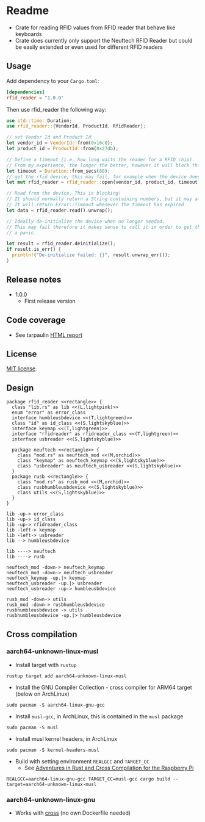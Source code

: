 # Readme

* Crate for reading RFID values from RFID reader that behave like keyboards
* Crate does currently only support the Neuftech RFID Reader but could be easily extended or even used for different RFID readers

## Usage

Add dependency to your `Cargo.toml`:

```toml
[dependencies]
rfid_reader = "1.0.0"
```

Then use rfid_reader the following way:

```rust
use std::time::Duration;
use rfid_reader::{VendorId, ProductId, RfidReader};

// set Vendor Id and Product Id
let vendor_id = VendorId::from(0x16c0);
let product_id = ProductId::from(0x27db);

// Define a timeout (i.e. how long waits the reader for a RFID chip).
// From my experience, the longer the better, however it will block this amount of time.
let timeout = Duration::from_secs(60);
// get the rfid device, this may fail, for example when the device does not exist
let mut rfid_reader = rfid_reader::open(vendor_id, product_id, timeout).unwrap();

// Read from the device. This is blocking!
// It should normally return a String containing numbers, but it may also fail.
// It will return Error::Timeout whenever the timeout has expired
let data = rfid_reader.read().unwrap();

// Ideally de-initialize the device when no longer needed.
// This may fail therefore it makes sense to call it in order to get the error instead of
// a panic.

let result = rfid_reader.deinitialize();
if result.is_err() {
  println!("De-initialize failed: {}", result.unwrap_err());
}
```

## Release notes

* 1.0.0
  * First release version

## Code coverage

* See tarpaulin [HTML report](../tarpaulin-report.html)

## License

[MIT license](LICENSE).

## Design

```plantuml
package rfid_reader <<rectangle>> {
  class "lib.rs" as lib <<(L,lightpink)>>
  enum "error" as error_class
  interface humbleusbdevice <<(T,lightgreen)>>
  class "id" as id_class <<(S,lightskyblue)>>
  interface keymap <<(T,lightgreen)>>
  interface "rfidreader" as rfidreader_class <<(T,lightgreen)>>
  interface usbreader <<(S,lightskyblue)>>
  
  package neuftech <<rectangle>> {
    class "mod.rs" as neuftech_mod <<(M,orchid)>>
    class "keymap" as neuftech_keymap <<(S,lightskyblue)>>
    class "usbreader" as neuftech_usbreader <<(S,lightskyblue)>>
  }
  package rusb <<rectangle>> {
    class "mod.rs" as rusb_mod <<(M,orchid)>>
    class rusbhumbleusbdevice <<(S,lightskyblue)>>
    class utils <<(S,lightskyblue)>>
  }
}

lib -up-> error_class
lib -up-> id_class
lib -up-> rfidreader_class
lib -left-> keymap
lib -left-> usbreader
lib --> humbleusbdevice

lib ----> neuftech
lib ----> rusb

neuftech_mod -down-> neuftech_keymap
neuftech_mod -down-> neuftech_usbreader
neuftech_keymap -up.|> keymap
neuftech_usbreader -up.|> usbreader
neuftech_usbreader -up-> humbleusbdevice

rusb_mod -down-> utils
rusb_mod -down-> rusbhumbleusbdevice
rusbhumbleusbdevice -> utils
rusbhumbleusbdevice -up.|> humbleusbdevice
```

## Cross compilation

### aarch64-unknown-linux-musl

* Install target with `rustup`

```shell
rustup target add aarch64-unknown-linux-musl
```

* Install the GNU Compiler Collection - cross compiler for ARM64 target (below on ArchLinux)

```shell
sudo pacman -S aarch64-linux-gnu-gcc
```

* Install `musl-gcc`, in ArchLinux, this is contained in the `musl` package

```shell
sudo pacman -S musl
```

* Install musl kernel headers, in ArchLinux

```shell
sudo pacman -S kernel-headers-musl
```

* Build with setting environment `REALGCC` and `TARGET_CC`
  * See [Adventures in Rust and Cross Compilation for the Raspberry Pi](https://www.growse.com/2020/04/26/adventures-in-rust-and-cross-compilation-for-the-raspberry-pi.html)

```shell
REALGCC=aarch64-linux-gnu-gcc TARGET_CC=musl-gcc cargo build --target=aarch64-unknown-linux-musl
```

### aarch64-unknown-linux-gnu

* Works with [cross](crates.io/crates/cross) (no own Dockerfile needed)
